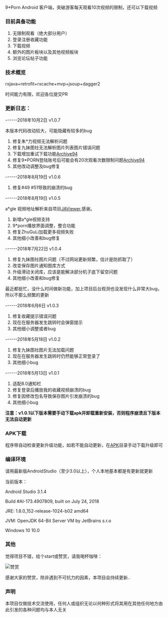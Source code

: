 
9*Porn Android 客户端，突破游客每天观看10次视频的限制，还可以下载视频

### 目前具备功能
1. 无限制观看（绝大部分用户）
2. 登录注册收藏功能
3. 下载视频
4. 额外的图片板块以及其他视频板块
5. 浏览论坛帖子功能

### 技术概览
rxjava+retrofit+rxcache+mvp+jsoup+dagger2

时间能力有限，欢迎各位提交PR

### 更新日志：

------2018年10月2日 v1.0.7

本版本代码改动较大，可能隐藏有较多的bug

1. 修复朱*力视频无法解析问题
2. 修复九妹图社无法解析图片列表图片错误问题
3. 下载增加重试下载功能[Archive94](https://github.com/Archive94)
4. 修复9*PORN登陆账号后可能会有20次观看次数限制问题[Archive94](https://github.com/Archive94)
5. 其他改动调整及bug修复

------2018年8月19日 v1.0.6

1. 修复#49 #51导致的崩溃的bug

------2018年8月19日 v1.0.5

a*gle 视频地址解析来自项目[JAViewer](https://github.com/SplashCodes/JAViewer),感谢。

1. 新增a*gle视频支持
2. 9*porn播放界面调整，整合功能
3. 修复ZhuGuLi加载更多视频失败
4. 其他细小改善和bug修复


------2018年7月22日 v1.0.4
1. 修复九妹图社图片问题（不过网站更新频繁，估计是防抓取了）
2. 改变保存图片通知图库方式
3. 升级滑动关闭库，应该是能解决部分机子底下留空问题
4. 其他细小改善和bug修复

最近都挺忙，没什么时间做新功能，加上项目后台观测也没发现什么非常大bug，所以不那么频繁的更新

------2018年6月6日 v1.0.3

1. 修复收藏提示错误问题
2. 现在在服务器发生跳转时会弹窗提示
3. 其他细小调整或者bug

------2018年5月18日 v1.0.2

1. 修复九妹图社图片无法加载问题
2. 现在在服务器发生跳转时仍然能够正常登录了
3. 其他细小bug

------2018年5月13日 v1.0.1
1. 适配8.0通知栏
2. 修复登录后播放我的收藏视频崩溃的bug
3. 修复因修改包名导致保存图片引发崩溃的bug
4. 其他细小bug

**注意：v1.0.1以下版本需要手动下载apk并卸载重新安装，否则程序崩溃且下版本无法自动更新**

### APK下载

程序带自动检查更新升级功能，如若不能自动更新，在[APK](https://github.com/techGay/v9porn/tree/master/apk)目录手动下载升级即可

### 编译环境

请用最新版AndroidStudio（至少3.0以上），个人本地基本都是有更新就更新

当前版本：

Android Studio 3.1.4

Build #AI-173.4907809, built on July 24, 2018

JRE: 1.8.0_152-release-1024-b02 amd64

JVM: OpenJDK 64-Bit Server VM by JetBrains s.r.o

Windows 10 10.0

### 其他
觉得项目不错，给个start或赞赏，请我喝杯咖啡：

![赞赏](https://github.com/techGay/v9porn/blob/master/img/mm_reward_qrcode_1532268036853.png)

感谢大家的赞赏，除非遇到不可抗力的因素，本项目会持续更新..

### 声明
本项目仅做技术交流使用，任何人或组织无论以何种形式将其用在其他任何地方由此引发的各种问题均与本人无关